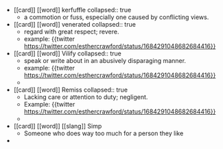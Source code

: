 - [[card]] [[word]] kerfuffle
  collapsed:: true
	- a commotion or fuss, especially one caused by conflicting views.
- [[card]] [[word]] venerated
  collapsed:: true
	- regard with great respect; revere.
	- example: {{twitter https://twitter.com/esthercrawford/status/1684291048682684416}}
- [[card]] [[word]] Vilify
  collapsed:: true
	- speak or write about in an abusively disparaging manner.
	- example: {{twitter https://twitter.com/esthercrawford/status/1684291048682684416}}
	-
- [[card]] [[word]] Remiss
  collapsed:: true
	- Lacking care or attention to duty; negligent.
	- Example: {{twitter https://twitter.com/esthercrawford/status/1684291048682684416}}
	-
- [[card]] [[word]] [[slang]] Simp
	- Someone who does way too much for a person they like
-